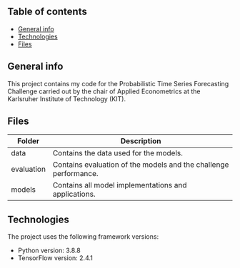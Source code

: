 ## Table of contents
* [General info](#general-info)
* [Technologies](#technologies)
* [Files](#files)

## General info
This project contains my code for the Probabilistic Time Series Forecasting Challenge carried out by the chair of Applied Econometrics at the Karlsruher Institute of Technology (KIT).

## Files
| Folder | Description |
| ---- | ----------- | 
| data | Contains the data used for the models. |
| evaluation | Contains evaluation of the models and the challenge performance. |
| models | Contains all model implementations and applications. |
	
## Technologies
The project uses the following framework versions:
* Python version: 3.8.8
* TensorFlow version: 2.4.1

